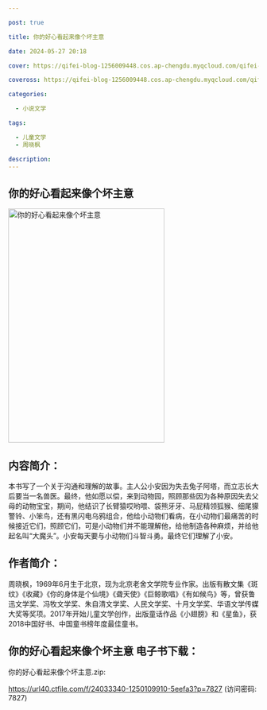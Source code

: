 ```yaml
---

post: true

title: 你的好心看起来像个坏主意

date: 2024-05-27 20:18

cover: https://qifei-blog-1256009448.cos.ap-chengdu.myqcloud.com/qifei-blog/66167b3e68eb935713c0b343.jpg

coveross: https://qifei-blog-1256009448.cos.ap-chengdu.myqcloud.com/qifei-blog/66167b3e68eb935713c0b343.jpg

categories:

  - 小说文学

tags:

  - 儿童文学
  - 周晓枫

description:
---
```


## 你的好心看起来像个坏主意
<img alt="你的好心看起来像个坏主意 " class="aligncenter loading" data-was-processed="true" decoding="async" fetchpriority="high" height="471" src="https://qifei-blog-1256009448.cos.ap-chengdu.myqcloud.com/qifei-blog/66167b3e68eb935713c0b343.jpg" style="cursor: zoom-in;" width="314"/>

## 内容简介：

本书写了一个关于沟通和理解的故事。主人公小安因为失去兔子阿塔，而立志长大后要当一名兽医。最终，他如愿以偿，来到动物园，照顾那些因为各种原因失去父母的动物宝宝，期间，他结识了长臂猿哎哟喂、袋熊牙牙、马屁精领狐猴、细尾獴警铃、小笨鸟，还有黑闪电乌鸦组合，他给小动物们看病，在小动物们最痛苦的时候接近它们，照顾它们，可是小动物们并不能理解他，给他制造各种麻烦，并给他起名叫“大魔头”。小安每天要与小动物们斗智斗勇。最终它们理解了小安。

## 作者简介：

周晓枫，1969年6月生于北京，现为北京老舍文学院专业作家。出版有散文集《斑纹》《收藏》《你的身体是个仙境》《聋天使》《巨鲸歌唱》《有如候鸟》等，曾获鲁迅文学奖、冯牧文学奖、朱自清文学奖、人民文学奖、十月文学奖、华语文学传媒大奖等奖项。2017年开始儿童文学创作，出版童话作品《小翅膀》和《星鱼》，获2018中国好书、中国童书榜年度最佳童书。

## 你的好心看起来像个坏主意 电子书下载：
你的好心看起来像个坏主意.zip: 

https://url40.ctfile.com/f/24033340-1250109910-5eefa3?p=7827 (访问密码: 7827)
